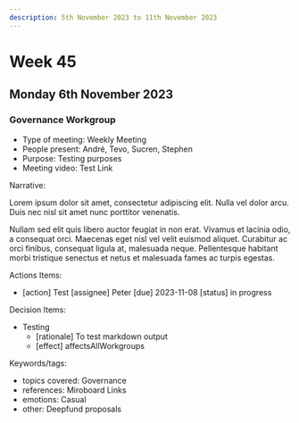 ```yaml
---
description: 5th November 2023 to 11th November 2023
---
```


# Week 45

## Monday 6th November 2023

### Governance Workgroup

- Type of meeting: Weekly Meeting
- People present: André, Tevo, Sucren, Stephen
- Purpose: Testing purposes
- Meeting video: Test Link

Narrative:

Lorem ipsum dolor sit amet, consectetur adipiscing elit. Nulla vel dolor arcu. Duis nec nisl sit amet nunc porttitor venenatis. 

Nullam sed elit quis libero auctor feugiat in non erat. Vivamus et lacinia odio, a consequat orci. Maecenas eget nisl vel velit euismod aliquet. Curabitur ac orci finibus, consequat ligula at, malesuada neque. Pellentesque habitant morbi tristique senectus et netus et malesuada fames ac turpis egestas.

Actions Items:
- [action] Test [assignee] Peter [due] 2023-11-08 [status] in progress

Decision Items:
- Testing
  - [rationale] To test markdown output
  - [effect] affectsAllWorkgroups

Keywords/tags:
- topics covered: Governance
- references: Miroboard Links
- emotions: Casual
- other: Deepfund proposals